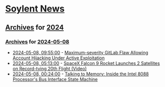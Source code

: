 # [Soylent News](../../../README.md)

## [Archives](../../index.md) for [2024](../index.md)

### [Archives](../../index.md) for [2024-05-08](index.md)

* [2024-05-08, 09:55:00](https://soylentnews.org/article.pl?sid=24/05/07/1318206&from=rss) - [Maximum-severity GitLab Flaw Allowing Account Hijacking Under Active Exploitation](https://soylentnews.org/article.pl?sid=24/05/07/1318206&from=rss)
* [2024-05-08, 05:13:00](https://soylentnews.org/article.pl?sid=24/05/07/1313255&from=rss) - [SpaceX Falcon 9 Rocket Launches 2 Satellites on Record-tying 20th Flight (Video)](https://soylentnews.org/article.pl?sid=24/05/07/1313255&from=rss)
* [2024-05-08, 00:24:00](https://soylentnews.org/article.pl?sid=24/05/07/1310235&from=rss) - [Talking to Memory: Inside the Intel 8088 Processor's Bus Interface State Machine](https://soylentnews.org/article.pl?sid=24/05/07/1310235&from=rss)
